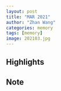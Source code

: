 ```yaml
---
layout: post
title: "MAR 2021"
author: "Zhan Wang"
categories: memory
tags: [memory]
image: 202103.jpg
---
```


## Highlights


## Note